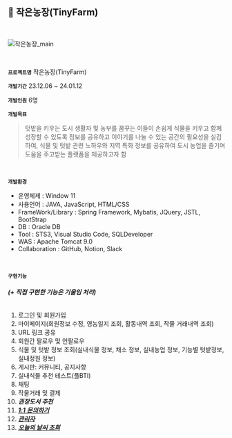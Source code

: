 ## 🌱 작은농장(TinyFarm)
<br>

![작은농장_main](https://github.com/whydontw/tinyFarm/assets/101682578/d72f7ac8-5c11-455d-9ed0-8ba34b44d0cc)

<br>

**`프로젝트명`** 작은농장(TinyFarm)

**`개발기간`** 23.12.06 ~ 24.01.12

**`개발인원`** 6명

**`개발목표`**
>텃밭을 키우는 도시 생활자 및 농부를 꿈꾸는 이들이 손쉽게 식물을 키우고 함께 성장할 수 있도록 정보를 공유하고 이야기를 나눌 수 있는 공간의 필요성을 실감하여, 식물 및 텃밭 관련 노하우와 지역 특화 정보를 공유하여 도시 농업을 즐기며 도움을 주고받는 플랫폼을 제공하고자 함

<br>

**`개발환경`**
- 운영체제 : Window 11
- 사용언어 : JAVA, JavaScript, HTML/CSS
- FrameWork/Library : Spring Framework, Mybatis, JQuery, JSTL, BootStrap
- DB : Oracle DB
- Tool : STS3, Visual Studio Code, SQLDeveloper
- WAS : Apache Tomcat 9.0
- Collaboration : GitHub, Notion, Slack

<br>

**`구현기능`**
###### ***(+ 직접 구현한 기능은 기울임 처리)***

1.  로그인 및 회원가입
3. 마이페이지(회원정보 수정, 영농일지 조회, 활동내역 조회, 작물 거래내역 조회)
4. URL 링크 공유
5. 회원간 팔로우 및 언팔로우
6. 식물 및 텃밭 정보 조회(실내식물 정보, 채소 정보, 실내농업 정보, 기능별 텃밭정보, 실내정원 정보)
7. 게시판: 커뮤니티, 공지사항
8. 실내식물 추천 테스트(풀BTI)
9. 채팅
10. 작물거래 및 결제
11. ***권장도서 추천***
12. ***<u>1:1 문의하기***
13. ***관리자***
14. ***오늘의 날씨 조회***
